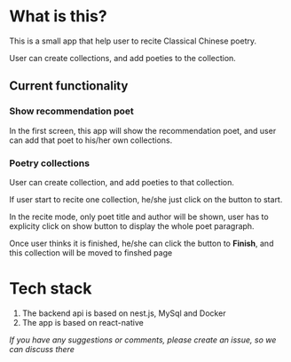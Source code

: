 # What is this?

This is a small app that help user to recite Classical Chinese poetry.

User can create collections, and add poeties to the collection.

## Current functionality

### Show recommendation poet

In the first screen, this app will show the recommendation poet, and user can add that poet to his/her own collections.

### Poetry collections

User can create collection, and add poeties to that collection.

If user start to recite one collection, he/she just click on the button to start. 

In the recite mode, only poet title and author will be shown, user has to explicity click on show button to display the whole poet paragraph.

Once user thinks it is finished, he/she can click the button to **Finish**, and this collection will be moved to finshed page


# Tech stack

1. The backend api is based on nest.js, MySql and Docker
2. The app is based on react-native


*If you have any suggestions or comments, please create an issue, so we can discuss there*
